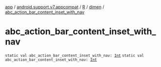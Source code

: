 [app](../../../index.md) / [android.support.v7.appcompat](../../index.md) / [R](../index.md) / [dimen](index.md) / [abc_action_bar_content_inset_with_nav](./abc_action_bar_content_inset_with_nav.md)

# abc_action_bar_content_inset_with_nav

`static val abc_action_bar_content_inset_with_nav: `[`Int`](https://kotlinlang.org/api/latest/jvm/stdlib/kotlin/-int/index.html)
`static val abc_action_bar_content_inset_with_nav: `[`Int`](https://kotlinlang.org/api/latest/jvm/stdlib/kotlin/-int/index.html)